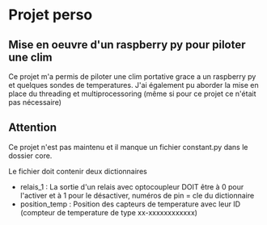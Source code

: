 # Projet perso

## Mise en oeuvre d'un raspberry py pour piloter une clim

Ce projet m'a permis de piloter une clim portative grace a un raspberry py et quelques sondes de temperatures.
J'ai également pu aborder la mise en place du threading et multiprocessoring (même si pour ce projet ce n'était pas nécessaire)

## Attention
Ce projet n'est pas maintenu et il manque un fichier constant.py dans le dossier core.

Le fichier doit contenir deux dictionnaires 
  - relais_1 : 
La sortie d'un relais avec optocoupleur DOIT être à 0 pour l'activer
 et à 1 pour le désactiver, numéros de pin = cle du dictionnaire
  - position_temp :
    Position des capteurs de temperature avec leur ID (compteur de temperature de type xx-xxxxxxxxxxxx)



